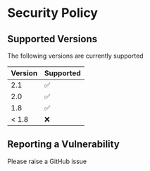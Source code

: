 # Security Policy

## Supported Versions

The following versions are currently supported

| Version | Supported          |
| ------- | ------------------ |
|   2.1   | :white_check_mark: |
|   2.0   | :white_check_mark: |
|   1.8   | :white_check_mark: |
| < 1.8   | :x:                |

## Reporting a Vulnerability

Please raise a GitHub issue
